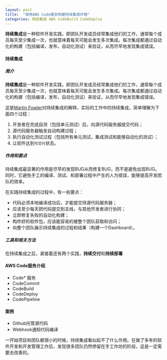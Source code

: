 ```yaml
---
layout: post
title:  "使用AWS Code服务构建持续集成环境"
categories: 持续集成 AWS CodeBuild CodeDeploy
---
```

**持续集成**是一种软件开发实践，即团队开发成员经常集成他们的工作，通常每个成员每天至少集成一次，也就意味着每天可能会发生多次集成。每次集成都通过自动化的构建（包括编译，发布，自动化测试）来验证，从而尽早地发现集成错误。

####   持续集成
##### 简介
**持续集成**是一种软件开发实践，即团队开发成员经常集成他们的工作，通常每个成员每天至少集成一次，也就意味着每天可能会发生多次集成。每次集成都通过自动化的构建（包括编译，发布，自动化测试）来验证，从而尽早地发现集成错误。

这是[Martin Fowler](https://martinfowler.com/articles/continuousIntegration.html)对持续集成的解释，实际的工作中的持续集成，简单理解为下面四个过程：
1. 开发者在完成自测（包括单元测试）后，向源代码服务器提交代码；
2. 源代码服务器触发自动构建过程；
3. 执行自动化测试过程（包括所有单元测试，集成测试和能够自动化的测试）；
4. 让软件达到`可交付`状态。

##### 作用和要点

持续集成最显著的作用是尽早的发现BUG从而修复BUG，而不是避免出现BUG。同时，它避免手工的编译、测试、和部署过程中产生的人为错误，能够提高开发团队的效率。

在实践持续集成的过程中，有一些要点：

- 代码必须本地编译成功后，才能提交待源代码服务器；
- 应该至少每天把代码提交到主线，与其他开发者进行协同；
- 立即修复失败的自动化构建；
- 构件好的软件包，应该能容易的被整个团队获取和访问；
- 向整个团队展示持续集成的过程和结果（构建一个Dashboard）。

##### 工具和相关方法
在持续集成之后，紧接着还有两个实践，**持续交付**和**持续部署**


####  AWS Code服务介绍 
- Code* 服务
- CodeCommit
- CodeBuild
- CodeDeploy
- CodePipeline

####  案例
- Github托管源代码
- Webhook通知代码编译



一开始项目和团队都很小的时候，持续集成看似起不了什么作用。在做了多年的软件开发和开发管理工作后，发现很多团队仍然停留在手工作坊的阶段，这是一定需要去改善的。